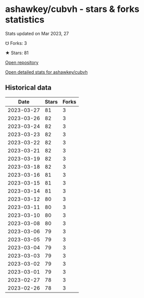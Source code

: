 # ashawkey/cubvh - stars & forks statistics

Stats updated on Mar 2023, 27

☋ Forks: 3

★ Stars: 81

[Open repository](https://github.com/ashawkey/cubvh)

[Open detailed stats for ashawkey/cubvh](https://reviewgithub.com/rep/ashawkey/cubvh)

## Historical data
| Date | Stars | Forks |
|------|-------|-------|
| 2023-03-27 | 81 | 3 | 
| 2023-03-26 | 82 | 3 | 
| 2023-03-24 | 82 | 3 | 
| 2023-03-23 | 82 | 3 | 
| 2023-03-22 | 82 | 3 | 
| 2023-03-21 | 82 | 3 | 
| 2023-03-19 | 82 | 3 | 
| 2023-03-18 | 82 | 3 | 
| 2023-03-16 | 81 | 3 | 
| 2023-03-15 | 81 | 3 | 
| 2023-03-14 | 81 | 3 | 
| 2023-03-12 | 80 | 3 | 
| 2023-03-11 | 80 | 3 | 
| 2023-03-10 | 80 | 3 | 
| 2023-03-08 | 80 | 3 | 
| 2023-03-06 | 79 | 3 | 
| 2023-03-05 | 79 | 3 | 
| 2023-03-04 | 79 | 3 | 
| 2023-03-03 | 79 | 3 | 
| 2023-03-02 | 79 | 3 | 
| 2023-03-01 | 79 | 3 | 
| 2023-02-27 | 78 | 3 | 
| 2023-02-26 | 78 | 3 | 

